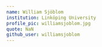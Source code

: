 ```yaml
---
name: William Sjöblom
institution: Linköping University
profile_pic: williamsjoblom.jpg
quote: NaN
github_user: williamsjoblom
---
```

